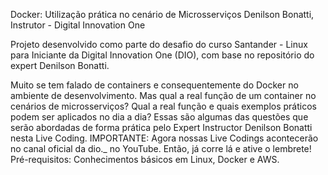 Docker: Utilização prática no cenário de Microsserviços
Denilson Bonatti, Instrutor - Digital Innovation One

Projeto desenvolvido como parte do desafio do curso Santander - Linux para Iniciante da Digital Innovation One (DIO), com base no repositório do expert Denilson Bonatti.



Muito se tem falado de containers e consequentemente do Docker no ambiente de desenvolvimento. Mas qual a real função de um container no cenários de microsserviços? Qual a real função e quais exemplos práticos podem ser aplicados no dia a dia? Essas são algumas das questões que serão abordadas de forma prática pelo Expert Instructor Denilson Bonatti nesta Live Coding. IMPORTANTE: Agora nossas Live Codings acontecerão no canal oficial da dio._ no YouTube. Então, já corre lá e ative o lembrete! Pré-requisitos: Conhecimentos básicos em Linux, Docker e AWS.
